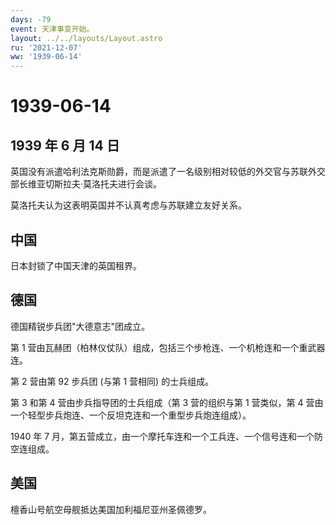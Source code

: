 ```yaml
---
days: -79
event: 天津事变开始。
layout: ../../layouts/Layout.astro
ru: '2021-12-07'
ww: '1939-06-14'
---
```


# 1939-06-14

## 1939 年 6 月 14 日

英国没有派遣哈利法克斯勋爵，而是派遣了一名级别相对较低的外交官与苏联外交部长维亚切斯拉夫·莫洛托夫进行会谈。

莫洛托夫认为这表明英国并不认真考虑与苏联建立友好关系。

## 中国

日本封锁了中国天津的英国租界。

## 德国

德国精锐步兵团"大德意志"团成立。

第 1
营由瓦赫团（柏林仪仗队）组成，包括三个步枪连、一个机枪连和一个重武器连。

第 2 营由第 92 步兵团 (与第 1 营相同) 的士兵组成。

第 3 和第 4 营由步兵指导团的士兵组成（第 3 营的组织与第 1 营类似，第 4
营由一个轻型步兵炮连、一个反坦克连和一个重型步兵炮连组成）。

1940 年 7
月，第五营成立，由一个摩托车连和一个工兵连、一个信号连和一个防空连组成。

## 美国

檀香山号航空母舰抵达美国加利福尼亚州圣佩德罗。